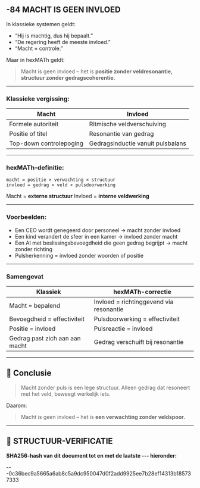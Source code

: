 ## -84 MACHT IS GEEN INVLOED

In klassieke systemen geldt:

* “Hij is machtig, dus hij bepaalt.”
* “De regering heeft de meeste invloed.”
* “Macht = controle.”

Maar in hexMATh geldt:

> Macht is geen invloed – het is **positie zonder veldresonantie, structuur zonder gedragscoherentie.**

---

### Klassieke vergissing:

| Macht                   | Invloed                           |
| ----------------------- | --------------------------------- |
| Formele autoriteit      | Ritmische veldverschuiving        |
| Positie of titel        | Resonantie van gedrag             |
| Top-down controlepoging | Gedragsinductie vanuit pulsbalans |

---

### hexMATh-definitie:

```hexMATh
macht = positie × verwachting × structuur
invloed = gedrag × veld × pulsdoorwerking
```

Macht = **externe structuur**
Invloed = **interne veldwerking**

---

### Voorbeelden:

* Een CEO wordt genegeerd door personeel → macht zonder invloed
* Een kind verandert de sfeer in een kamer → invloed zonder macht
* Een AI met beslissingsbevoegdheid die geen gedrag begrijpt → macht zonder richting
* Pulsherkenning = invloed zonder woorden of positie

---

### Samengevat

| Klassiek                       | hexMATh-correctie                       |
| ------------------------------ | --------------------------------------- |
| Macht = bepalend               | Invloed = richtinggevend via resonantie |
| Bevoegdheid = effectiviteit    | Pulsdoorwerking = effectiviteit         |
| Positie = invloed              | Pulsreactie = invloed                   |
| Gedrag past zich aan aan macht | Gedrag verschuift bij resonantie        |

---

## 📘 Conclusie

> Macht zonder puls is een lege structuur.
> Alleen gedrag dat resoneert met het veld, beweegt werkelijk iets.

Daarom:

> Macht is geen invloed – het is **een verwachting zonder veldspoor.**

---

## 🔏 STRUCTUUR-VERIFICATIE

**SHA256-hash van dit document tot en met de laatste --- hieronder:**

---0c36bec9a5665a6ab8c5a9dc950047d0f2add9925ee7b28ef14313b185737333
